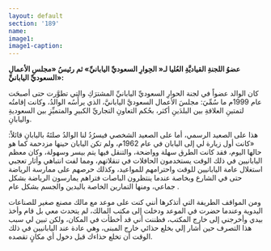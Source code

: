 ```yaml
---
layout: default
section: '189'
name:
image1: 
image1-caption: 
---
```

**عضوُ اللجنةِ القياديَّةِ العُليا لـ« الحِوارِ السعوديِّ اليابانيِّ» ثم رئيسُ «مجلسِ الأعمالِ السعوديِّ اليابانيِّ»:**

كان الوالد عضواً في لجنة الحوارِ السعوديِّ اليابانيِّ المشترَكِ والتي تطوَّرت حتى أصبحَت عام 1999م ما سُمِّيَ: مجلسَ الأعمال السعوديَّ اليابانيَّ، الذي يرأَسُه الوالدُ، وكانت إقامتُه لتمتينِ العلاقةِ بين البلدَينِ أكثر، بحُكم التعاونِ التجاريِّ الكبيرِ والمتميِّزِ بين السعوديةِ واليابانِ.

هذا على الصعيد الرسمي، أما على الصعيد الشخصي فيسرُدُ لنا الوالدُ صلتَهُ باليابانِ قائلاً: «كانت أول زيارة لي إلى اليابان في عام 1962م، ولم تكن اليابان حينها مزدحمة كما هو حالها اليوم، فقد كانت الطرق سهلة وواضحة، والتنقل فيها يتم بيسر وسهولة، وكان معظم اليابانيين في ذلك الوقت يستخدمون الحافلات في تنقلاتهم، ومما لفت انتباهي وأثار تعجبي استغلال عامة اليابانيين للوقت واحترامهم للمواعيد،  وكذلك حرصهم على ممارسة الرياضة حتى في الشارع وبخاصة عندما ينتظرون الباصات فتراهم يمارسون الرياضة بشكل جماعي، ومنها التمارين الخاصة باليدين والجسم بشكل عام .

 ومن المواقف الطريفة التي أتذكرها  أنني كنت على موعد مع مالك مصنع صغير للصناعات اليدوية وعندما حضرت في الموعد ودخلت إلى مكتب المالك، لم يتحدث معي بل قام وأخذ بيدي وأخرجني إلى خارج المكتب، فظننت أني قد أخطأت في المكان، ولكن تبين لي سبب هذا التصرف حين أشار إلي بخلع حذائي خارج المبنى، وهي عادة عند اليابانيين في ذلك الوقت أن تخلع حذاءك قبل دخول أي مكانٍ تقصده.
